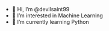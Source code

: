 - 👋 Hi, I’m @devilsaint99
- 👀 I’m interested in Machine Learning
- 🌱 I’m currently learning Python

<!---
devilsaint99/devilsaint99 is a ✨ special ✨ repository because its `README.md` (this file) appears on your GitHub profile.
You can click the Preview link to take a look at your changes.
--->
